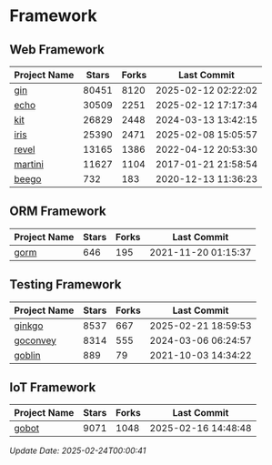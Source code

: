 # Framework

## Web Framework
| Project Name | Stars | Forks | Last Commit |
| ------------ | ----- | ----- | ----------- |
| [gin](https://github.com/gin-gonic/gin) | 80451 | 8120 | 2025-02-12 02:22:02 |
| [echo](https://github.com/labstack/echo) | 30509 | 2251 | 2025-02-12 17:17:34 |
| [kit](https://github.com/go-kit/kit) | 26829 | 2448 | 2024-03-13 13:42:15 |
| [iris](https://github.com/kataras/iris) | 25390 | 2471 | 2025-02-08 15:05:57 |
| [revel](https://github.com/revel/revel) | 13165 | 1386 | 2022-04-12 20:53:30 |
| [martini](https://github.com/go-martini/martini) | 11627 | 1104 | 2017-01-21 21:58:54 |
| [beego](https://github.com/astaxie/beego) | 732 | 183 | 2020-12-13 11:36:23 |

## ORM Framework
| Project Name | Stars | Forks | Last Commit |
| ------------ | ----- | ----- | ----------- |
| [gorm](https://github.com/jinzhu/gorm) | 646 | 195 | 2021-11-20 01:15:37 |

## Testing Framework
| Project Name | Stars | Forks | Last Commit |
| ------------ | ----- | ----- | ----------- |
| [ginkgo](https://github.com/onsi/ginkgo) | 8537 | 667 | 2025-02-21 18:59:53 |
| [goconvey](https://github.com/smartystreets/goconvey) | 8314 | 555 | 2024-03-06 06:24:57 |
| [goblin](https://github.com/franela/goblin) | 889 | 79 | 2021-10-03 14:34:22 |

## IoT Framework
| Project Name | Stars | Forks | Last Commit |
| ------------ | ----- | ----- | ----------- |
| [gobot](https://github.com/hybridgroup/gobot) | 9071 | 1048 | 2025-02-16 14:48:48 |

*Update Date: 2025-02-24T00:00:41*